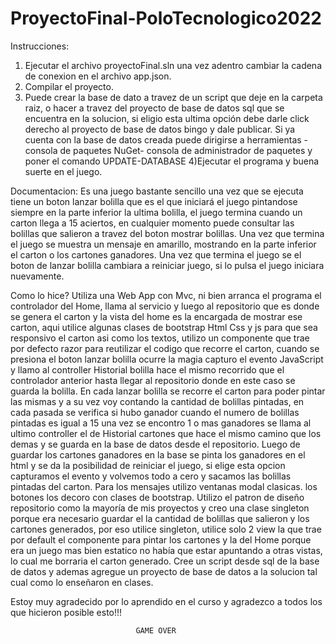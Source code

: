 # ProyectoFinal-PoloTecnologico2022
Instrucciones:
1) Ejecutar el archivo proyectoFinal.sln una vez adentro cambiar la cadena de conexion en el archivo app.json.
2) Compilar el proyecto.
3) Puede crear la base de dato a travez de un script que deje en la carpeta raiz, o hacer a travez del proyecto de base de datos sql que se encuentra en la solucion,
si eligio esta ultima opción debe darle click derecho al proyecto de base de datos bingo y dale publicar. Si ya cuenta con la base de datos creada puede dirigirse a
 herramientas -consola de paquetes NuGet- consola de administrador de paquetes y poner el comando UPDATE-DATABASE
4)Ejecutar el programa y buena suerte en el juego.

Documentacion:
Es una juego bastante sencillo una vez que se ejecuta tiene un boton lanzar bolilla que es el que iniciará el juego pintandose siempre en la parte inferior la ultima bolilla, el juego termina cuando un carton llega a 15 aciertos,
en cualquier momento puede consultar las bolillas que salieron a travez del boton mostrar bolillas. Una vez que termina el juego se muestra un mensaje en amarillo, mostrando en la parte inferior el carton o los cartones ganadores.
Una vez que termina el juego se el boton de lanzar bolilla cambiara a reiniciar juego, si lo pulsa el juego iniciara nuevamente.


Como lo hice?
Utiliza una Web App con Mvc, ni bien arranca el programa el controlador del Home, llama al servicio y luego al repositorio que es donde se genera el carton y la vista del home es la encargada de mostrar ese carton, aqui utilice
algunas clases de bootstrap Html Css y js para que sea responsivo el carton asi como los textos, utilizo un componente que trae por defecto razor para reutilizar el codigo que recorre el carton,
cuando se presiona el boton lanzar bolilla ocurre la magia capturo el evento JavaScript y llamo al controller Historial bolilla hace el mismo recorrido que el controlador anterior hasta llegar al repositorio donde en este caso se 
guarda la bolilla.
En cada lanzar bolilla se recorre el carton para poder pintar las mismas y a su vez voy contando la cantidad de bolillas pintadas, en cada pasada se verifica si hubo ganador cuando el numero de bolillas pintadas es igual a 15
una vez se encontro 1 o mas ganadores se llama al ultimo controller el de Historial cartones que hace el mismo camino que los demas  y se guarda en la base de datos desde el repositorio.
Luego de guardar los cartones ganadores en la base se pinta los ganadores en el html y se da la posibilidad de reiniciar el juego, si elige esta opcion capturamos el evento
y volvemos todo a cero y sacamos las bolillas pintadas del carton.
Para los mensajes utilizo ventanas modal clasicas. los botones los decoro con clases de bootstrap. Utilizo el patron de diseño repositorio como la mayoría de mis proyectos y creo una clase singleton porque era necesario guardar el
la cantidad de bolillas que salieron y los cartones generados, por eso utilice singleton, utilice solo 2 view la que trae por default el componente para pintar los cartones y la del Home porque era un juego mas bien estatico no 
había que estar apuntando a otras vistas, lo cual me borraria el carton generado.
Cree un script desde sql de la base de datos y ademas agregue un proyecto de base de datos a la solucion tal cual como lo enseñaron en clases.

Estoy muy agradecido por lo aprendido en el curso y agradezco a todos los que hicieron posible esto!!!


								GAME OVER
